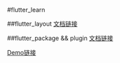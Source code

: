 #flutter_learn

##flutter_layout
[文档链接](https://github.com/surrenderios/flutter_learn/blob/master/flutter_layout/Flutter布局.md)

##flutter_package && plugin
[文档链接](https://github.com/surrenderios/flutter_learn/blob/master/flutter_package/package%20%26%20plugin.md)

[Demo链接](https://github.com/surrenderios/flutter_learn/tree/master/flutter_package)
